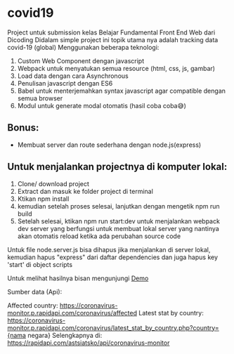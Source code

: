 # covid19
Project untuk submission kelas Belajar Fundamental Front End Web dari Dicoding
Didalam simple project ini topik utama nya adalah tracking data covid-19 (global)
Menggunakan beberapa teknologi:

1. Custom Web Component dengan javascript
2. Webpack untuk menyatukan semua resource (html, css, js, gambar)
3. Load data dengan cara Asynchronous
4. Penulisan javascript dengan ES6
5. Babel untuk menterjemahkan syntax javascript agar compatible dengan semua browser
6. Modul untuk generate modal otomatis (hasil coba coba😅)

## Bonus:
* Membuat server dan route sederhana dengan node.js(express)

## Untuk menjalankan projectnya di komputer lokal:
1. Clone/ download project
2. Extract dan masuk ke folder project di terminal
3. Ktikan npm install
4. kemudian setelah proses selesai, lanjutkan dengan mengetik npm run build
5. Setelah selesai, ktikan npm run start:dev untuk menjalankan webpack dev server yang berfungsi untuk membuat lokal server yang nantinya akan otomatis reload ketika ada perubahan source code

Untuk file node.server.js bisa dihapus jika menjalankan di server lokal, kemudian hapus "express" dari daftar dependencies dan juga hapus key 'start' di object scripts

Untuk melihat hasilnya bisan mengunjungi
[Demo](https://c-19-kamscode.herokuapp.com/)

Sumber data (Api):

Affected country: https://coronavirus-monitor.p.rapidapi.com/coronavirus/affected
Latest stat by country: https://coronavirus-monitor.p.rapidapi.com/coronavirus/latest_stat_by_country.php?country={nama negara}
Selengkapnya di: https://rapidapi.com/astsiatsko/api/coronavirus-monitor
